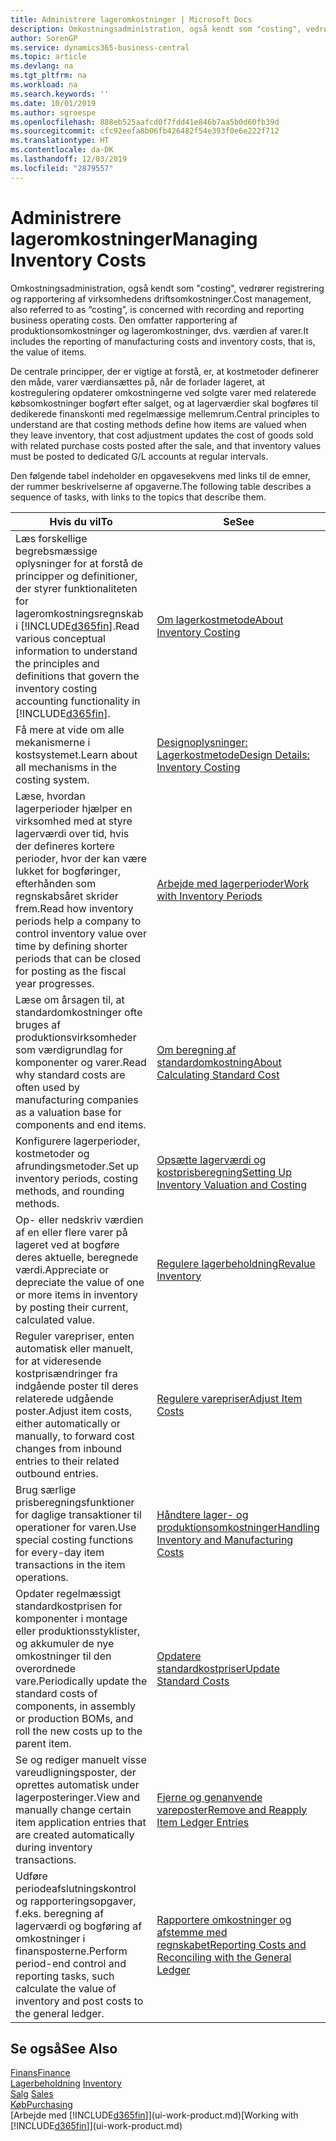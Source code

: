 ```yaml
---
title: Administrere lageromkostninger | Microsoft Docs
description: Omkostningsadministration, også kendt som "costing", vedrører registrering og rapportering af virksomhedens driftsomkostninger. Den omfatter rapportering af produktionsomkostninger og lageromkostninger, dvs. værdien af varer.
author: SorenGP
ms.service: dynamics365-business-central
ms.topic: article
ms.devlang: na
ms.tgt_pltfrm: na
ms.workload: na
ms.search.keywords: ''
ms.date: 10/01/2019
ms.author: sgroespe
ms.openlocfilehash: 888eb525aafcd0f7fdd41e846b7aa5b0d60fb39d
ms.sourcegitcommit: cfc92eefa8b06fb426482f54e393f0e6e222f712
ms.translationtype: HT
ms.contentlocale: da-DK
ms.lasthandoff: 12/03/2019
ms.locfileid: "2879557"
---
```

# <a name="managing-inventory-costs"></a><span data-ttu-id="8b8b2-104">Administrere lageromkostninger</span><span class="sxs-lookup"><span data-stu-id="8b8b2-104">Managing Inventory Costs</span></span>
<span data-ttu-id="8b8b2-105">Omkostningsadministration, også kendt som "costing", vedrører registrering og rapportering af virksomhedens driftsomkostninger.</span><span class="sxs-lookup"><span data-stu-id="8b8b2-105">Cost management, also referred to as “costing”, is concerned with recording and reporting business operating costs.</span></span> <span data-ttu-id="8b8b2-106">Den omfatter rapportering af produktionsomkostninger og lageromkostninger, dvs. værdien af varer.</span><span class="sxs-lookup"><span data-stu-id="8b8b2-106">It includes the reporting of manufacturing costs and inventory costs, that is, the value of items.</span></span>   

<span data-ttu-id="8b8b2-107">De centrale principper, der er vigtige at forstå, er, at kostmetoder definerer den måde, varer værdiansættes på, når de forlader lageret, at kostregulering opdaterer omkostningerne ved solgte varer med relaterede købsomkostninger bogført efter salget, og at lagerværdier skal bogføres til dedikerede finanskonti med regelmæssige mellemrum.</span><span class="sxs-lookup"><span data-stu-id="8b8b2-107">Central principles to understand are that costing methods define how items are valued when they leave inventory, that cost adjustment updates the cost of goods sold with related purchase costs posted after the sale, and that inventory values must be posted to dedicated G/L accounts at regular intervals.</span></span>

<span data-ttu-id="8b8b2-108">Den følgende tabel indeholder en opgavesekvens med links til de emner, der rummer beskrivelserne af opgaverne.</span><span class="sxs-lookup"><span data-stu-id="8b8b2-108">The following table describes a sequence of tasks, with links to the topics that describe them.</span></span>

|<span data-ttu-id="8b8b2-109">**Hvis du vil**</span><span class="sxs-lookup"><span data-stu-id="8b8b2-109">**To**</span></span>|<span data-ttu-id="8b8b2-110">**Se**</span><span class="sxs-lookup"><span data-stu-id="8b8b2-110">**See**</span></span>|  
|------------|-------------|  
|<span data-ttu-id="8b8b2-111">Læs forskellige begrebsmæssige oplysninger for at forstå de principper og definitioner, der styrer funktionaliteten for lageromkostningsregnskab i [!INCLUDE[d365fin](includes/d365fin_md.md)].</span><span class="sxs-lookup"><span data-stu-id="8b8b2-111">Read various conceptual information to understand the principles and definitions that govern the inventory costing accounting functionality in [!INCLUDE[d365fin](includes/d365fin_md.md)].</span></span>|[<span data-ttu-id="8b8b2-112">Om lagerkostmetode</span><span class="sxs-lookup"><span data-stu-id="8b8b2-112">About Inventory Costing</span></span>](finance-learn-about-costing.md)|  
|<span data-ttu-id="8b8b2-113">Få mere at vide om alle mekanismerne i kostsystemet.</span><span class="sxs-lookup"><span data-stu-id="8b8b2-113">Learn about all mechanisms in the costing system.</span></span>|[<span data-ttu-id="8b8b2-114">Designoplysninger: Lagerkostmetode</span><span class="sxs-lookup"><span data-stu-id="8b8b2-114">Design Details: Inventory Costing</span></span>](design-details-inventory-costing.md)|
|<span data-ttu-id="8b8b2-115">Læse, hvordan lagerperioder hjælper en virksomhed med at styre lagerværdi over tid, hvis der defineres kortere perioder, hvor der kan være lukket for bogføringer, efterhånden som regnskabsåret skrider frem.</span><span class="sxs-lookup"><span data-stu-id="8b8b2-115">Read how inventory periods help a company to control inventory value over time by defining shorter periods that can be closed for posting as the fiscal year progresses.</span></span>|[<span data-ttu-id="8b8b2-116">Arbejde med lagerperioder</span><span class="sxs-lookup"><span data-stu-id="8b8b2-116">Work with Inventory Periods</span></span>](finance-how-to-work-with-inventory-periods.md)|
|<span data-ttu-id="8b8b2-117">Læse om årsagen til, at standardomkostninger ofte bruges af produktionsvirksomheder som værdigrundlag for komponenter og varer.</span><span class="sxs-lookup"><span data-stu-id="8b8b2-117">Read why standard costs are often used by manufacturing companies as a valuation base for components and end items.</span></span>|[<span data-ttu-id="8b8b2-118">Om beregning af standardomkostning</span><span class="sxs-lookup"><span data-stu-id="8b8b2-118">About Calculating Standard Cost</span></span>](finance-about-calculating-standard-cost.md)|
|<span data-ttu-id="8b8b2-119">Konfigurere lagerperioder, kostmetoder og afrundingsmetoder.</span><span class="sxs-lookup"><span data-stu-id="8b8b2-119">Set up inventory periods, costing methods, and rounding methods.</span></span>|[<span data-ttu-id="8b8b2-120">Opsætte lagerværdi og kostprisberegning</span><span class="sxs-lookup"><span data-stu-id="8b8b2-120">Setting Up Inventory Valuation and Costing</span></span>](finance-set-up-inventory-valuation-and-costing.md)|
|<span data-ttu-id="8b8b2-121">Op- eller nedskriv værdien af en eller flere varer på lageret ved at bogføre deres aktuelle, beregnede værdi.</span><span class="sxs-lookup"><span data-stu-id="8b8b2-121">Appreciate or depreciate the value of one or more items in inventory by posting their current, calculated value.</span></span>|[<span data-ttu-id="8b8b2-122">Regulere lagerbeholdning</span><span class="sxs-lookup"><span data-stu-id="8b8b2-122">Revalue Inventory</span></span>](inventory-how-revalue-inventory.md)|
|<span data-ttu-id="8b8b2-123">Reguler varepriser, enten automatisk eller manuelt, for at videresende kostprisændringer fra indgående poster til deres relaterede udgående poster.</span><span class="sxs-lookup"><span data-stu-id="8b8b2-123">Adjust item costs, either automatically or manually, to forward cost changes from inbound entries to their related outbound entries.</span></span>|[<span data-ttu-id="8b8b2-124">Regulere varepriser</span><span class="sxs-lookup"><span data-stu-id="8b8b2-124">Adjust Item Costs</span></span>](inventory-how-adjust-item-costs.md)|
|<span data-ttu-id="8b8b2-125">Brug særlige prisberegningsfunktioner for daglige transaktioner til operationer for varen.</span><span class="sxs-lookup"><span data-stu-id="8b8b2-125">Use special costing functions for every-day item transactions in the item operations.</span></span>|[<span data-ttu-id="8b8b2-126">Håndtere lager- og produktionsomkostninger</span><span class="sxs-lookup"><span data-stu-id="8b8b2-126">Handling Inventory and Manufacturing Costs</span></span>](finance-handle-inventory-and-manufacturing-costs.md)|  
|<span data-ttu-id="8b8b2-127">Opdater regelmæssigt standardkostprisen for komponenter i montage eller produktionsstyklister, og akkumuler de nye omkostninger til den overordnede vare.</span><span class="sxs-lookup"><span data-stu-id="8b8b2-127">Periodically update the standard costs of components, in assembly or production BOMs, and roll the new costs up to the parent item.</span></span>|[<span data-ttu-id="8b8b2-128">Opdatere standardkostpriser</span><span class="sxs-lookup"><span data-stu-id="8b8b2-128">Update Standard Costs</span></span>](finance-how-to-update-standard-costs.md)|
|<span data-ttu-id="8b8b2-129">Se og rediger manuelt visse vareudligningsposter, der oprettes automatisk under lagerposteringer.</span><span class="sxs-lookup"><span data-stu-id="8b8b2-129">View and manually change certain item application entries that are created automatically during inventory transactions.</span></span>|[<span data-ttu-id="8b8b2-130">Fjerne og genanvende vareposter</span><span class="sxs-lookup"><span data-stu-id="8b8b2-130">Remove and Reapply Item Ledger Entries</span></span>](finance-how-to-remove-and-reapply-item-entries.md)|
|<span data-ttu-id="8b8b2-131">Udføre periodeafslutningskontrol og rapporteringsopgaver, f.eks. beregning af lagerværdi og bogføring af omkostninger i finansposterne.</span><span class="sxs-lookup"><span data-stu-id="8b8b2-131">Perform period-end control and reporting tasks, such calculate the value of inventory and post costs to the general ledger.</span></span>|[<span data-ttu-id="8b8b2-132">Rapportere omkostninger og afstemme med regnskabet</span><span class="sxs-lookup"><span data-stu-id="8b8b2-132">Reporting Costs and Reconciling with the General Ledger</span></span>](finance-report-costs-and-reconcile-with-the-general-ledger.md)|

## <a name="see-also"></a><span data-ttu-id="8b8b2-133">Se også</span><span class="sxs-lookup"><span data-stu-id="8b8b2-133">See Also</span></span>  
 [<span data-ttu-id="8b8b2-134">Finans</span><span class="sxs-lookup"><span data-stu-id="8b8b2-134">Finance</span></span>](finance.md)  
 <span data-ttu-id="8b8b2-135">[Lagerbeholdning](inventory-manage-inventory.md) </span><span class="sxs-lookup"><span data-stu-id="8b8b2-135">[Inventory](inventory-manage-inventory.md) </span></span>  
 <span data-ttu-id="8b8b2-136">[Salg](sales-manage-sales.md) </span><span class="sxs-lookup"><span data-stu-id="8b8b2-136">[Sales](sales-manage-sales.md) </span></span>  
 [<span data-ttu-id="8b8b2-137">Køb</span><span class="sxs-lookup"><span data-stu-id="8b8b2-137">Purchasing</span></span>](purchasing-manage-purchasing.md)  
 <span data-ttu-id="8b8b2-138">[Arbejde med [!INCLUDE[d365fin](includes/d365fin_md.md)]](ui-work-product.md)</span><span class="sxs-lookup"><span data-stu-id="8b8b2-138">[Working with [!INCLUDE[d365fin](includes/d365fin_md.md)]](ui-work-product.md)</span></span>
